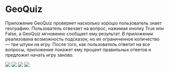 # GeoQuiz
Приложение GeoQuiz проверяет насколько хорошо пользователь знает географию. Пользователь отвечает на вопрос, нажимая кнопку True или False, а GeoQuiz мгновенно сообщает ему результат. В приложении реализована возможность подсказок, но их ограниченное количество — три штуки на игру. После того, как пользователь ответит на все вопросы, приложение покажет ему процент правильных ответов и предложит начать игру заново.

![](https://sun9-58.userapi.com/c857528/v857528015/148619/NM2-bjDQWHo.jpg)
![](https://sun9-57.userapi.com/c858328/v858328906/13d03e/EL3o86Jize4.jpg)
![](https://sun9-44.userapi.com/c855520/v855520015/1c16c9/8qBKV33PL_A.jpg)
![](https://sun9-27.userapi.com/c205328/v205328015/31518/fbyKw1Z4MOU.jpg)
